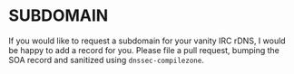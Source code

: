 # SUBDOMAIN

If you would like to request a subdomain for your vanity IRC rDNS, I would be
happy to add a record for you. Please file a pull request, bumping the SOA
record and sanitized using `dnssec-compilezone`.

